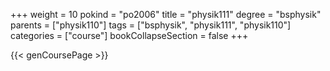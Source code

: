 +++
weight = 10
pokind = "po2006"
title = "physik111"
degree = "bsphysik"
parents = ["physik110"]
tags = ["bsphysik", "physik111", "physik110"]
categories = ["course"]
bookCollapseSection = false
+++

{{< genCoursePage >}}
